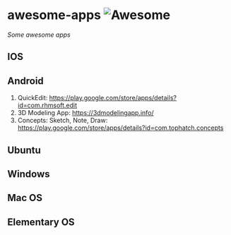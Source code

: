 # awesome-apps ![Awesome](https://cdn.rawgit.com/sindresorhus/awesome/d7305f38d29fed78fa85652e3a63e154dd8e8829/media/badge.svg)
*Some awesome apps*

## IOS

## Android
1. QuickEdit: https://play.google.com/store/apps/details?id=com.rhmsoft.edit
2. 3D Modeling App: https://3dmodelingapp.info/
3. Concepts: Sketch, Note, Draw: https://play.google.com/store/apps/details?id=com.tophatch.concepts

## Ubuntu

## Windows

## Mac OS

## Elementary OS
